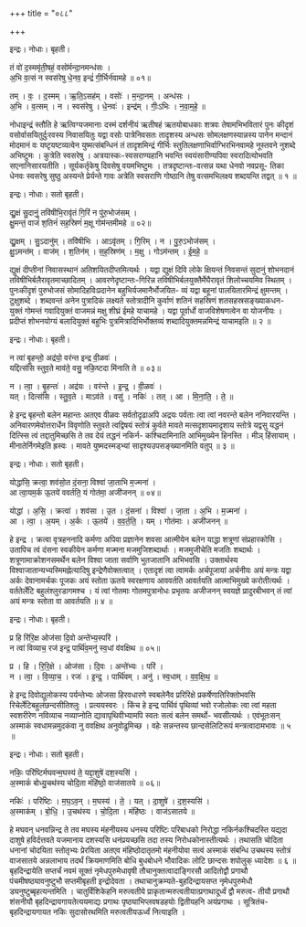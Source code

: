 +++
title = "०८८"

+++


इन्द्रः। नोधाः। बृहती।

तं वो॑ द॒स्ममृ॑ती॒षहं॒ वसो॑र्मन्दा॒नमन्ध॑सः ।  
अ॒भि व॒त्सं न स्वस॑रेषु धे॒नव॒ इन्द्रं॑ गी॒र्भिर्न॑वामहे ॥ ०१॥

तम् । वः॒ । द॒स्मम् । ऋ॒ति॒ऽसह॑म् । वसोः॑ । म॒न्दा॒नम् । अन्ध॑सः ।  
अ॒भि । व॒त्सम् । न । स्वस॑रेषु । धे॒नवः॑ । इन्द्र॑म् । गीः॒ऽभिः । न॒वा॒म॒हे॒ ॥

नोधाइन्द्रं स्तौति हे ऋत्विग्यजमानाः दस्मं दर्शनीयं ऋतीषहं ऋतयोबाधकाः शत्रवः तेषामभिभवितारं पुनः कीदृशं वसोर्वासयितुर्दुःरवस्य निवासयितुः यद्वा वसोः पात्रेनिवसतः तादृशस्य अन्धसः सोमलक्षणस्यान्नस्य पानेन मन्दानं मोदमानं वः यष्टृयष्टव्यत्वेन युष्मत्संबन्धिनं तं तादृशमिन्द्रं गीर्भिः स्तुतिलक्षणाभिर्वाग्भिरभिनवामहे नूस्तवने नुशब्दे अभिष्टुमः । कुत्रेति स्वसरेषु । अत्रयास्कः-स्वसराण्यहानि भवन्ति स्वयंसारीण्यपिवा स्वरादित्योभवति सएनानिसारयतीति । सूर्यकर्तृकेषु दिवसेषु वयमभिष्टुमः । तत्रदृष्टान्तः-वत्सन्न यथा धेनवो नवप्रसू- तिका धेनवः स्वसरेषु सुष्ठु अस्यन्ते प्रेर्यन्ते गावः अत्रेति स्वसराणि गोष्ठानि तेषु वत्समभिलक्ष्य शब्दयन्ति तद्वत् ॥ १ ॥

इन्द्रः। नोधाः। सतो बृहती।

द्यु॒क्षं सु॒दानुं॒ तवि॑षीभि॒रावृ॑तं गि॒रिं न पु॑रु॒भोज॑सम् ।  
क्षु॒मन्तं॒ वाजं॑ श॒तिनं॑ सह॒स्रिणं॑ म॒क्षू गोम॑न्तमीमहे ॥ ०२॥

द्यु॒क्षम् । सु॒ऽदानु॑म् । तवि॑षीभिः । आऽवृ॑तम् । गि॒रिम् । न । पु॒रु॒ऽभोज॑सम् ।  
क्षु॒ऽमन्त॑म् । वाज॑म् । श॒तिन॑म् । स॒ह॒स्रिण॑म् । म॒क्षु । गोऽम॑न्तम् । ई॒म॒हे॒ ॥

द्युक्षं दीप्तीनां निवासस्थानं अतिशयितदीप्तमित्यर्थः । यद्वा द्युक्षं दिवि लोके क्षियन्तं निवसन्तं सुदानुं शोभनदानं तविषीभिर्बलैरावृतमाच्छादितम् । आवरणेदृष्टान्तः-गिरिन्न तविषीभिर्बलयुक्तैर्मेघैरावृतं शिलोच्चयमिव स्थितम् । पुनःकीदृशं पुरुभोजसं सोमादिहविःप्रदानेन बहुभिर्यजमानैर्भोजयित- व्यं यद्वा बहूनां पालयितारमिन्द्रं क्षुमन्तम् । टुक्षुशब्दे । शब्दवन्तं अनेन पुत्रादिकं लक्ष्यते स्तोत्रादीनि कुर्वाणं शतिनं सहस्रिणं शतसहस्रसङ्ख्याकधन- युक्तं गोमन्तं गवादियुक्तं वाजमन्नं मक्षु शीघ्रं ईमहे याचामहे । यद्वा पूर्वार्धो वाजविशेषणत्वेन वा योजनीयः । प्रदीप्तं शोभनयोग्यं बलादियुक्तं बहुभिः पुत्रमित्रादिभिर्भोक्तव्यं शब्दादियुक्तमन्नमिन्द्रं याचामइति ॥ २ ॥

इन्द्रः। नोधाः। बृहती।

न त्वा॑ बृ॒हन्तो॒ अद्र॑यो॒ वर॑न्त इन्द्र वी॒ळवः॑ ।  
यद्दित्स॑सि स्तुव॒ते माव॑ते॒ वसु॒ नकि॒ष्टदा मि॑नाति ते ॥ ०३॥

न । त्वा॒ । बृ॒हन्तः॑ । अद्र॑यः । वर॑न्ते । इ॒न्द्र॒ । वी॒ळवः॑ ।  
यत् । दित्स॑सि । स्तु॒व॒ते । माऽव॑ते । वसु॑ । नकिः॑ । तत् । आ । मि॒ना॒ति॒ । ते॒ ॥

हे इन्द्र बृहन्तो बलेन महान्तः अतएव वीळवः सर्वतोदृढाअपि अद्रयः पर्वताः त्वा त्वां नवरन्ते बलेन ननिवारयन्ति । अनिवारणमेवोत्तरार्धेन विवृणोति स्तुवते त्वद्विषयं स्तोत्रं कुर्वते मावते मत्सदृशायमादृशाय स्तोत्रे यद्वसु यद्धनं दित्स्सि त्वं तद्दातुमिच्छसि ते तव देयं तद्धनं नकिर्न- कश्चिदामिनाति आभिमुख्येन हिनस्ति । मीञ् हिंसायाम् । मीनातेर्निगमेइति ह्रस्वः । मावते युष्मदस्मड्भ्यां सादृश्यउपसङ्ख्यानमिति वतुप् ॥ ३ ॥

इन्द्रः। नोधाः। सतो बृहती।

योद्धा॑सि॒ क्रत्वा॒ शव॑सो॒त दं॒सना॒ विश्वा॑ जा॒ताभि म॒ज्मना॑ ।  
आ त्वा॒यम॒र्क ऊ॒तये॑ ववर्तति॒ यं गोत॑मा॒ अजी॑जनन् ॥ ०४॥

योद्धा॑ । अ॒सि॒ । क्रत्वा॑ । शव॑सा । उ॒त । दं॒सना॑ । विश्वा॑ । जा॒ता । अ॒भि । म॒ज्मना॑ ।  
आ । त्वा॒ । अ॒यम् । अ॒र्कः । ऊ॒तये॑ । व॒व॒र्त॒ति॒ । यम् । गोत॑माः । अजी॑जनन् ॥

हे इन्द्र । क्रत्वा वृत्रहननादि कर्मणा अपिवा प्रज्ञानेन शवसा आत्मीयेन बलेन याद्धा शत्रूणां संप्रहारकोसि । उतापिच त्वं दंसना स्वकीयेन कर्मणा मज्मना मजमुजिशब्दार्थाः । मजमुजीचेति मजतिः शब्दार्थः । शत्रूणामाक्रोशनसमर्थेन बलेन विश्वा जाता सर्वाणि भुतजातानि अभिभवसि । उक्तार्थस्य विश्वाजातान्यभ्यस्मिमह्नेत्यादिषु इन्द्रेणैवोक्तत्वात् । एतादृशं त्वा त्वामर्कः अर्चपूजायां अर्चनीयः अयं मन्त्रः यद्वा अर्कः देवानामर्चकः पूजकः अयं स्तोता ऊतये स्वरक्षणाय आववर्तति आवर्तयति आत्माभिमुख्ये करोतीत्यर्थः । वर्ततेर्लेटि बहुलंश्लुरडागमश्च । यं त्वां गोतमाः गोतमपुत्रानोधः प्रभृतयः अजीजनन् स्वयज्ञे प्रादुरबीभवन् तं त्वां अयं मन्त्रः स्तोता वा आवर्तयति ॥ ४ ॥

इन्द्रः। नोधाः। बृहती।

प्र हि रि॑रि॒क्ष ओज॑सा दि॒वो अन्ते॑भ्य॒स्परि॑ ।  
न त्वा॑ विव्याच॒ रज॑ इन्द्र॒ पार्थि॑व॒मनु॑ स्व॒धां व॑वक्षिथ ॥ ०५॥

प्र । हि । रि॒रि॒क्षे । ओज॑सा । दि॒वः । अन्ते॑भ्यः । परि॑ ।  
न । त्वा॒ । वि॒व्या॒च॒ । रजः॑ । इ॒न्द्र॒ । पार्थि॑वम् । अनु॑ । स्व॒धाम् । व॒व॒क्षि॒थ॒ ॥

हे इन्द्र दिवोद्युलोकस्य पर्यन्तेभ्यः ओजसा हिरवधारणे स्वबलेनैव प्ररिरिक्षे प्रकर्षेणातिरिक्तोभवसि रिचेर्लेटिबहुलंछन्दसीतिश्लुः । प्रत्ययस्वरः । किंच हे इन्द्र पार्थिवं पृथिव्यां भवो रजोलोकः त्वा त्वां महता स्वशरीरेण नविव्याच नव्याप्नोति द्यावापृथिवीभ्यामपि स्वतः सत्वं बलेन समर्थो- भवसीत्यर्थः । एवंभूतःसन् अस्माकं स्वधामन्नमुदकंवा नु ववक्षिथ अनुवोढुमिच्छ । वहेः सन्नन्तस्य छान्दसेलिटिरूपं मन्त्रत्वादामभावः ॥ ५ ॥

इन्द्रः। नोधाः। सतो बृहती।

नकिः॒ परि॑ष्टिर्मघवन्म॒घस्य॑ ते॒ यद्दा॒शुषे॑ दश॒स्यसि॑ ।  
अ॒स्माकं॑ बोध्यु॒चथ॑स्य चोदि॒ता मंहि॑ष्ठो॒ वाज॑सातये ॥ ०६॥

नकिः॑ । परि॑ष्टिः । म॒घ॒ऽव॒न् । म॒घस्य॑ । ते॒ । यत् । दा॒शुषे॑ । द॒श॒स्यसि॑ ।  
अ॒स्माक॑म् । बो॒धि॒ । उ॒चथ॑स्य । चो॒दि॒ता । मंहि॑ष्ठः । वाज॑ऽसातये ॥

हे मघवन् धनवन्निन्द्र ते तव मघस्य मंहनीयस्य धनस्य परिष्टिः परिबाधको निरोद्धा नकिर्नकश्चिदस्ति यद्यदा दाशुषे हविर्दत्तवते यजमानाय दशस्यसि धनंप्रयच्छसि तदा तस्य निरोधकोनास्तीत्यर्थः । तथासति चोदिता धनानां चोदयिता स्तोतृभ्यः प्रेरयिता अतएव मंहिष्ठोदातृतमो मंहनीयोवा सत्वं अस्माकं संबन्धि उचथस्य स्तोत्रं वाजसातये अन्नलाभाय तदर्थं क्रियमाणमिति बोधि बुधबोधने भौवादिकः लोटि छान्दसः शपोलुक् ध्यादेशः ॥ ६ ॥बृहदिन्द्रायेति सप्तर्चं नवमं सूक्तं नृमेधपुरुमेधावृषी तौचानुक्तत्वादाङ्गिरसौ आदितोद्वौ प्रगाथौ पंचमीषष्ठ्यावनुष्टुभौ सप्तमीबृहती इन्द्रोदेवता । तथाचानुक्रम्यते-बुहदिन्द्रायसप्त नृमेधपुरुमेधौ ड्यनुष्टुब्बृहत्यन्तमिति । चातुर्विंशिकेहनि मरुत्वतीये प्राकृतान्मरुत्वतीयात्प्रगाथादूर्ध्वं द्वौ मरुत्व- तीयौ प्रगाथौ शंसनीयौ बृहदिन्द्रायगायतेत्ययमाद्यः प्रगाथः पृष्ठ्याभिप्लवषडहयोः द्वितीयहनि अयंप्रगाथः । सूत्रितंच-बृहदिन्द्रायगायत नकिः सुदासोरथमिति मरुत्वतीयऊर्ध्वं नित्याइति ।